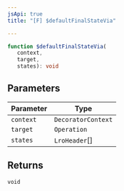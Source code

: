 ```yaml
---
jsApi: true
title: "[F] $defaultFinalStateVia"

---
```

```ts
function $defaultFinalStateVia(
   context, 
   target, 
   states): void
```

## Parameters

| Parameter | Type |
| ------ | ------ |
| `context` | `DecoratorContext` |
| `target` | `Operation` |
| `states` | `LroHeader`[] |

## Returns

`void`
